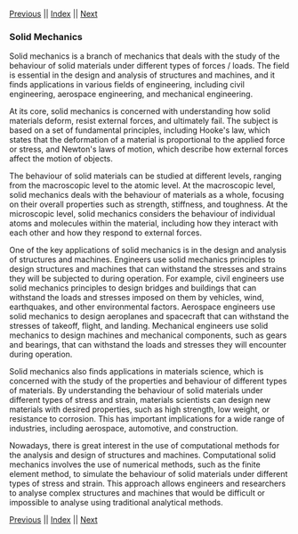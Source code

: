[Previous](../../index) || [Index](../../index) || [Next](Displacement)

### Solid Mechanics

Solid mechanics is a branch of mechanics
that deals with the study of the behaviour
of solid materials under different types of
forces / loads.  The field is essential in
the design and analysis of structures and
machines, and it finds applications in
various fields of engineering, including
civil engineering, aerospace engineering,
and mechanical engineering.

At its core, solid mechanics is concerned
with understanding how solid materials
deform, resist external forces, and
ultimately fail.  The subject is based on a
set of fundamental principles, including
Hooke's law, which states that the
deformation of a material is proportional to
the applied force or stress, and Newton's
laws of motion, which describe how external
forces affect the motion of objects.

The behaviour of solid materials can be
studied at different levels, ranging from
the macroscopic level to the atomic level. 
At the macroscopic level, solid mechanics
deals with the behaviour of materials as a
whole, focusing on their overall properties
such as strength, stiffness, and toughness. 
At the microscopic level, solid mechanics
considers the behaviour of individual atoms
and molecules within the material, including
how they interact with each other and how
they respond to external forces.

One of the key applications of solid
mechanics is in the design and analysis of
structures and machines.  Engineers use
solid mechanics principles to design
structures and machines that can withstand
the stresses and strains they will be
subjected to during operation.  For example,
civil engineers use solid mechanics
principles to design bridges and buildings
that can withstand the loads and stresses
imposed on them by vehicles, wind,
earthquakes, and other environmental
factors.  Aerospace engineers use solid
mechanics to design aeroplanes and
spacecraft that can withstand the stresses
of takeoff, flight, and landing.  Mechanical
engineers use solid mechanics to design
machines and mechanical components, such as
gears and bearings, that can withstand the
loads and stresses they will encounter
during operation.

Solid mechanics also finds applications in
materials science, which is concerned with
the study of the properties and behaviour of
different types of materials.  By
understanding the behaviour of solid
materials under different types of stress
and strain, materials scientists can design
new materials with desired properties, such
as high strength, low weight, or resistance
to corrosion.  This has important
implications for a wide range of industries,
including aerospace, automotive, and
construction.

Nowadays, there is  great interest in the
use of computational methods for the
analysis and design of structures and
machines.  Computational solid mechanics
involves the use of numerical methods, such
as the finite element method, to simulate
the behaviour of solid materials under
different types of stress and strain.  This
approach allows engineers and researchers to
analyse complex structures and machines that
would be difficult or impossible to analyse
using traditional analytical methods.

[Previous](../../index) || [Index](../../index) || [Next](Displacement)
